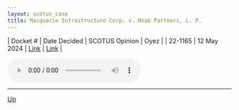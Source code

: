 ```yaml
---
layout: scotus_case
title: Macquarie Infrastructure Corp. v. Moab Partners, L. P.
---
```


| Docket # | Date Decided | SCOTUS Opinion | Oyez |
| 22-1165 | 12 May 2024 | [Link](https://www.supremecourt.gov/opinions/23pdf/601us2r13_8mjp.pdf) | [Link](https://www.oyez.org/cases/2023/22-1165) |

<audio controls>
   <source src='./resources/22-1165.mp3' type='audio/mpeg'>
</audio>

<object data='./resources/22-1165.pdf' type='application/pdf'></object>

---

[Up](./README.md)